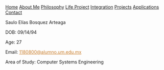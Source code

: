 <!DOCTYPE html>
<html lang="en">
<head>
    <link rel="stylesheet" href="main.css"/>
    <meta charset="UTF-8">
</head>
<body>
<!-- Header Menu of the Page -->
<nav>
    <div class="topnav">
        <a class="active" href="#home">Home</a>
        <a href="#aboutme">About Me</a>
        <a href="#phil">Philosophy</a>
        <a href="#future">Life Project</a>
        <a href="#integration">Integration</a>
        <a href="#projects">Projects</a>
        <a href="#apps">Applications</a>
        <a href="#contact">Contact</a>
    </div>
    <div class="main">
        <p class="a">Saulo Elías Bosquez Arteaga</p>
        <p class="a">DOB: 09/14/94</p>
        <p class="a">Age: 27</p>
        <p class="a">Email: <a href="mailto:1180800@alumno.um.edu.mx" style="color: #C97D2A">1180800@alumno.um.edu.mx</a> </p>
        <p class="a">Area of Study: Computer Systems Engineering</p>
    </div>
</nav>
</body>
</html>
